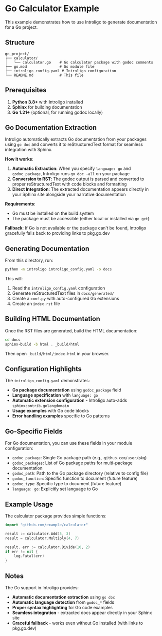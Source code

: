 # Go Calculator Example

This example demonstrates how to use Introligo to generate documentation for a Go project.

## Structure

```
go_project/
├── calculator/
│   └── calculator.go    # Go calculator package with godoc comments
├── go.mod               # Go module file
├── introligo_config.yaml # Introligo configuration
└── README.md            # This file
```

## Prerequisites

1. **Python 3.8+** with Introligo installed
2. **Sphinx** for building documentation
3. **Go 1.21+** (optional, for running godoc locally)

## Go Documentation Extraction

Introligo automatically extracts Go documentation from your packages using `go doc` and converts it to reStructuredText format for seamless integration with Sphinx.

**How it works:**

1. **Automatic Extraction**: When you specify `language: go` and `godoc_package`, Introligo runs `go doc -all` on your package
2. **Conversion to RST**: The godoc output is parsed and converted to proper reStructuredText with code blocks and formatting
3. **Direct Integration**: The extracted documentation appears directly in your Sphinx site alongside your narrative documentation

**Requirements:**
- Go must be installed on the build system
- The package must be accessible (either local or installed via `go get`)

**Fallback**: If Go is not available or the package can't be found, Introligo gracefully falls back to providing links to pkg.go.dev

## Generating Documentation

From this directory, run:

```bash
python -m introligo introligo_config.yaml -o docs
```

This will:
1. Read the `introligo_config.yaml` configuration
2. Generate reStructuredText files in `docs/generated/`
3. Create a `conf.py` with auto-configured Go extensions
4. Create an `index.rst` file

## Building HTML Documentation

Once the RST files are generated, build the HTML documentation:

```bash
cd docs
sphinx-build -b html . _build/html
```

Then open `_build/html/index.html` in your browser.

## Configuration Highlights

The `introligo_config.yaml` demonstrates:

- **Go package documentation** using `godoc_package` field
- **Language specification** with `language: go`
- **Automatic extension configuration** - Introligo auto-adds `sphinxcontrib.golangdomain`
- **Usage examples** with Go code blocks
- **Error handling examples** specific to Go patterns

## Go-Specific Fields

For Go documentation, you can use these fields in your module configuration:

- `godoc_package`: Single Go package path (e.g., `github.com/user/pkg`)
- `godoc_packages`: List of Go package paths for multi-package documentation
- `godoc_path`: Path to the Go package directory (relative to config file)
- `godoc_function`: Specific function to document (future feature)
- `godoc_type`: Specific type to document (future feature)
- `language: go`: Explicitly set language to Go

## Example Usage

The calculator package provides simple functions:

```go
import "github.com/example/calculator"

result := calculator.Add(5, 3)
result = calculator.Multiply(4, 7)

result, err := calculator.Divide(10, 2)
if err != nil {
    log.Fatal(err)
}
```

## Notes

The Go support in Introligo provides:
- **Automatic documentation extraction** using `go doc`
- **Automatic language detection** from `godoc_*` fields
- **Proper syntax highlighting** for Go code examples
- **Seamless integration** - extracted docs appear directly in your Sphinx site
- **Graceful fallback** - works even without Go installed (with links to pkg.go.dev)
